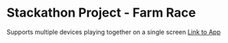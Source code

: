 # Stackathon Project - Farm Race
Supports multiple devices playing together on a single screen
[Link to App](http://farmrace.herokuapp.com/ "Farm Race")
